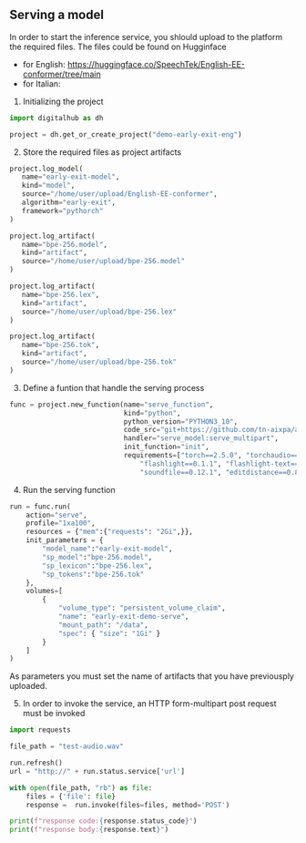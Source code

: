 ## Serving a model
In order to start the inference service, you shlould upload to the platform the required files.
The files could be found on Hugginface
- for English: https://huggingface.co/SpeechTek/English-EE-conformer/tree/main
- for Italian: 


1. Initializing the project
 ```Python
import digitalhub as dh

project = dh.get_or_create_project("demo-early-exit-eng")
```


2. Store the required files as project artifacts
 ```Python
 project.log_model(
    name="early-exit-model",
    kind="model",
    source="/home/user/upload/English-EE-conformer",
    algorithm="early-exit",
    framework="pythorch"
)

project.log_artifact(
    name="bpe-256.model",
    kind="artifact",
    source="/home/user/upload/bpe-256.model"
)

project.log_artifact(
    name="bpe-256.lex",
    kind="artifact",
    source="/home/user/upload/bpe-256.lex"
)

project.log_artifact(
    name="bpe-256.tok",
    kind="artifact",
    source="/home/user/upload/bpe-256.tok"
)
```


3. Define a funtion that handle the serving process
```Python
func = project.new_function(name="serve_function",
                            kind="python",
                            python_version="PYTHON3_10",
                            code_src="git+https://github.com/tn-aixpa/audio-early-exit-transformer",
                            handler="serve_model:serve_multipart",
                            init_function="init",
                            requirements=["torch==2.5.0", "torchaudio==2.5.0", "tensorboard==2.18.0",
                                "flashlight==0.1.1", "flashlight-text==0.0.7", "sentencepiece==0.2.0",
                                "soundfile==0.12.1", "editdistance==0.8.1", "multipart==1.2.1"])
```


4. Run the serving function
```Python
run = func.run(
    action="serve",
    profile="1xa100",
    resources = {"mem":{"requests": "2Gi",}},
    init_parameters = {
        "model_name":"early-exit-model",
        "sp_model":"bpe-256.model",
        "sp_lexicon":"bpe-256.lex",
        "sp_tokens":"bpe-256.tok"
    },    
    volumes=[
        {
            "volume_type": "persistent_volume_claim",
            "name": "early-exit-demo-serve",
            "mount_path": "/data",
            "spec": { "size": "1Gi" }        
        }
    ]
)
```
As parameters you must set the name of artifacts that you have previousply uploaded.


5. In order to invoke the service, an HTTP form-multipart post request must be invoked
```Python
import requests

file_path = "test-audio.wav"

run.refresh()
url = "http://" + run.status.service['url']

with open(file_path, "rb") as file:
    files = {'file': file}
    response =  run.invoke(files=files, method='POST')

print(f"response code:{response.status_code}")
print(f"response body:{response.text}")
```

